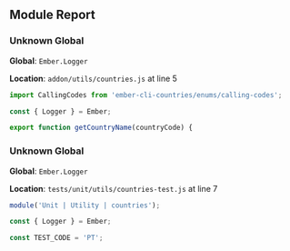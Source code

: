 ## Module Report
### Unknown Global

**Global**: `Ember.Logger`

**Location**: `addon/utils/countries.js` at line 5

```js
import CallingCodes from 'ember-cli-countries/enums/calling-codes';

const { Logger } = Ember;

export function getCountryName(countryCode) {
```

### Unknown Global

**Global**: `Ember.Logger`

**Location**: `tests/unit/utils/countries-test.js` at line 7

```js
module('Unit | Utility | countries');

const { Logger } = Ember;

const TEST_CODE = 'PT';
```

